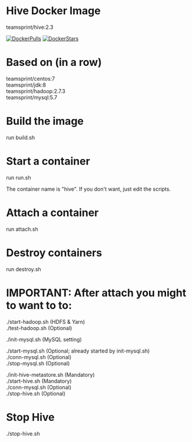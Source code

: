 # Hive Docker Image

teamsprint/hive:2.3

[![DockerPulls](https://img.shields.io/docker/pulls/teamsprint/docker-hive.svg)](https://registry.hub.docker.com/u/teamsprint/docker-hive/)
[![DockerStars](https://img.shields.io/docker/stars/teamsprint/docker-hive.svg)](https://registry.hub.docker.com/u/teamsprint/docker-hive/)

# Based on (in a row)

teamsprint/centos:7<br/>
teamsprint/jdk:8<br/>
teamsprint/hadoop:2.7.3<br/>
teamsprint/mysql:5.7<br/>

# Build the image

run build.sh

# Start a container

run run.sh

The container name is "hive". If you don't want, just edit the scripts.

# Attach a container

run attach.sh

# Destroy containers

run destroy.sh

# IMPORTANT: After attach you might to want to to:
./start-hadoop.sh (HDFS & Yarn)<br/>
./test-hadoop.sh (Optional)<br/>

./init-mysql.sh (MySQL setting)<br/>

./start-mysql.sh (Optional; already started by init-mysql.sh)<br/>
./conn-mysql.sh (Optional)<br/>
./stop-mysql.sh (Optional)<br/>

./init-hive-metastore.sh (Mandatory)<br/>
./start-hive.sh (Mandatory)<br/>
./conn-mysql.sh (Optional)<br/>
./stop-hive.sh (Optional)<br/>

# Stop Hive

./stop-hive.sh

